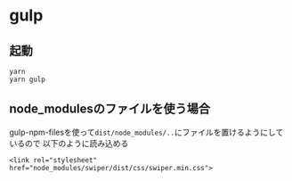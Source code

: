 # gulp

## 起動

```
yarn
yarn gulp
```

## node_modulesのファイルを使う場合

gulp-npm-filesを使って`dist/node_modules/..`にファイルを置けるようにしているので
以下のように読み込める

```
<link rel="stylesheet" href="node_modules/swiper/dist/css/swiper.min.css">
```
